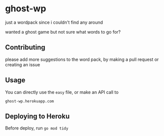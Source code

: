 # ghost-wp
just a wordpack since i couldn't find any around

wanted a ghost game but not sure what words to go for? 

## Contributing

please add more suggestions to the word pack, by making a pull request or creating an issue

## Usage

You can directly use the `easy` file, or make an API call to 

`ghost-wp.herokuapp.com`

## Deploying to Heroku

Before deploy, run `go mod tidy`
